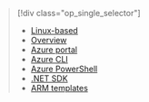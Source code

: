 > [!div class="op_single_selector"]
> * [Linux-based](../articles/hdinsight/hdinsight-hadoop-provision-linux-clusters.md)
> * [Overview](../articles/hdinsight/hdinsight-provision-clusters.md)
> * [Azure portal](../articles/hdinsight/hdinsight-hadoop-create-windows-clusters-portal.md)
> * [Azure CLI](../articles/hdinsight/hdinsight-hadoop-create-windows-clusters-cli.md)
> * [Azure PowerShell](../articles/hdinsight/hdinsight-hadoop-create-windows-clusters-powershell.md)
> * [.NET SDK](../articles/hdinsight/hdinsight-hadoop-create-windows-clusters-dotnet-sdk.md)
> * [ARM templates](../articles/hdinsight/hdinsight-hadoop-create-windows-clusters-arm-templates.md)
> 
>